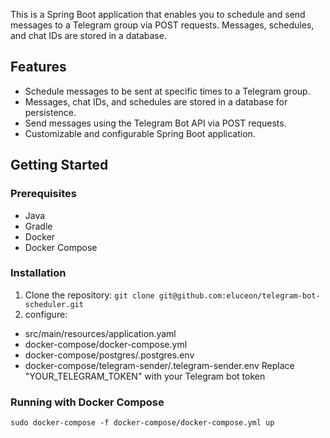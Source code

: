 This is a Spring Boot application that enables you to schedule and send messages to a Telegram group via POST requests. Messages, schedules, and chat IDs are stored in a database.

## Features

- Schedule messages to be sent at specific times to a Telegram group.
- Messages, chat IDs, and schedules are stored in a database for persistence.
- Send messages using the Telegram Bot API via POST requests.
- Customizable and configurable Spring Boot application.

## Getting Started

### Prerequisites

- Java
- Gradle
- Docker
- Docker Compose

### Installation

1. Clone the repository:
   `git clone git@github.com:eluceon/telegram-bot-scheduler.git`
2. configure:
- src/main/resources/application.yaml
- docker-compose/docker-compose.yml
- docker-compose/postgres/.postgres.env
- docker-compose/telegram-sender/.telegram-sender.env Replace "YOUR_TELEGRAM_TOKEN" with your Telegram bot token

### Running with Docker Compose
`sudo docker-compose -f docker-compose/docker-compose.yml up `

